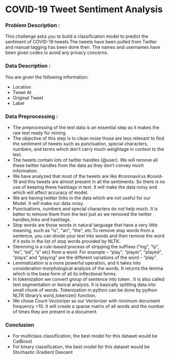 # COVID-19 Tweet Sentiment Analysis

### Problem Description : 

This challenge asks you to build a classification model to predict the sentiment of COVID-19 tweets.The tweets have been pulled from Twitter and manual tagging has been done then. The names and usernames have been given codes to avoid any privacy concerns.

### Data Description :

You are given the following information:
* Location
* Tweet At
* Original Tweet
* Label

### Data Preprocessing : 
* The preprocessing of the text data is an essential step as it makes the raw text ready for mining.
* The objective of this step is to clean noise those are less relevant to find the sentiment of tweets such as punctuation, special characters, numbers, and terms which don’t    carry much weightage in context to the text.
* The tweets contain lots of twitter handles (@user). We will remove all these twitter handles from the data as they don’t convey much information.
* We have analyzed that most of the tweets are like #coronavirus #covid-19 and this tweets are almost present in all the sentiments. So there is no use of keeping these      hashtags in text. It will make the data noisy and which will affect accuracy of model.
* We are having twitter links in the data which are not useful for our Model. It will make our data noisy.
* Punctuations, numbers and special characters do not help much. It is better to remove them from the text just as we removed the twitter handles,links and hashtags.
* Stop words are those words in natural language that have a very little meaning, such as "is", "an", "the", etc.To remove stop words from a sentence, you can divide your text into words and then remove the word if it exits in the list of stop words provided by NLTK.
* Stemming is a rule-based process of stripping the suffixes (“ing”, “ly”, “es”, “ed”, “s” etc) from a word. For example – “play”, “player”, “played”, “plays” and “playing” are the different variations of the word – “play”.
* Lemmatization is a more powerful operation, and it takes into consideration morphological analysis of the words. It returns the lemma which is the base form of all its inflectional forms.
* In tokenization we convert group of sentence into token . It is also called text segmentation or lexical analysis. It is basically splitting data into small chunk of words. Tokenization in python can be done by python NLTK library’s word_tokenize() function.
* We chose Count Vectorizer as our Vectorizer with minimum  document frequency =10. It will create a sparse matrix of all words and the number of times they are present in a document.

### Conclusion
* For multiclass classification, the best model for this dataset would be CatBoost
* For binary classification, the best model for this dataset would be Stochastic Gradient Descent






